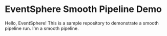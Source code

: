 # EventSphere Smooth Pipeline Demo
Hello, EventSphere! This is  a sample repository to demonstrate a smooth pipeline run.
I'm a smooth pipeline. 
